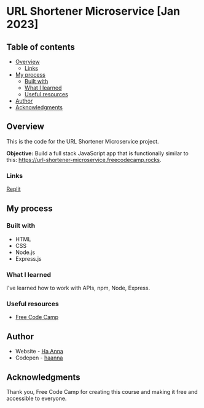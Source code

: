# URL Shortener Microservice [Jan 2023]

## Table of contents

- [Overview](#overview)
  - [Links](#links)
- [My process](#my-process)
  - [Built with](#built-with)
  - [What I learned](#what-i-learned)
  - [Useful resources](#useful-resources)
- [Author](#author)
- [Acknowledgments](#acknowledgments)

## Overview

This is the code for the URL Shortener Microservice project. 

**Objective:** Build a full stack JavaScript app that is functionally similar to this: https://url-shortener-microservice.freecodecamp.rocks. 


### Links

[Replit](https://replit.com/@its-haanna/project-urlshortener?v=1)


## My process

### Built with

- HTML
- CSS
- Node.js
- Express.js

### What I learned

I've learned how to work with APIs, npm, Node, Express.

### Useful resources

- [Free Code Camp](https://www.freecodecamp.org/learn)

## Author

- Website - [Ha Anna](https://haanna.com)
- Codepen - [haanna](https://codepen.io/haanna)

## Acknowledgments

Thank you, Free Code Camp for creating this course and making it free and accessible to everyone.
